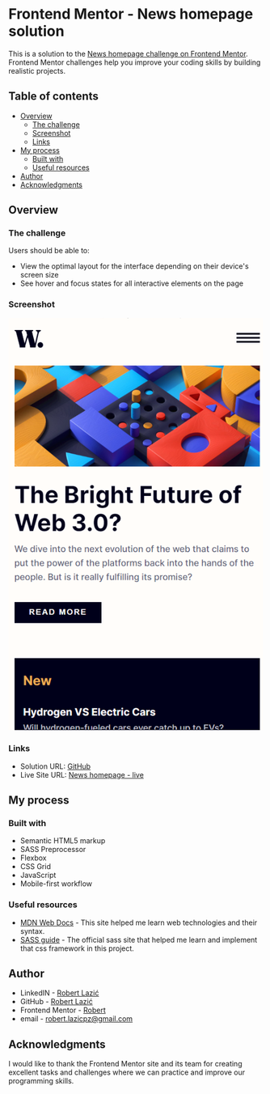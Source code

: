 # Frontend Mentor - News homepage solution

This is a solution to the [News homepage challenge on Frontend Mentor](https://www.frontendmentor.io/challenges/news-homepage-H6SWTa1MFl). Frontend Mentor challenges help you improve your coding skills by building realistic projects.

## Table of contents

- [Overview](#overview)
  - [The challenge](#the-challenge)
  - [Screenshot](#screenshot)
  - [Links](#links)
- [My process](#my-process)
  - [Built with](#built-with)
  - [Useful resources](#useful-resources)
- [Author](#author)
- [Acknowledgments](#acknowledgments)

## Overview

### The challenge

Users should be able to:

- View the optimal layout for the interface depending on their device's screen size
- See hover and focus states for all interactive elements on the page

### Screenshot

![mobile view](/assets/images/mobile.png)

### Links

- Solution URL: [GitHub](https://github.com/lazo2212/News_homepage)
- Live Site URL: [News homepage - live](https://lazo2212.github.io/News_homepage/)

## My process

### Built with

- Semantic HTML5 markup
- SASS Preprocessor
- Flexbox
- CSS Grid
- JavaScript
- Mobile-first workflow

### Useful resources

- [MDN Web Docs](https://developer.mozilla.org/en-US/) - This site helped me learn web technologies and their syntax.
- [SASS guide](https://sass-lang.com/guide) - The official sass site that helped me learn and implement that css framework in this project.

## Author

- LinkedIN - [Robert Lazić](https://www.linkedin.com/in/robert-lazi%C4%87/)
- GitHub - [Robert Lazić](https://github.com/lazo2212)
- Frontend Mentor - [Robert](https://www.frontendmentor.io/profile/lazo2212)
- email - robert.lazicpz@gmail.com

## Acknowledgments

I would like to thank the Frontend Mentor site and its team for creating excellent tasks and challenges where we can practice and improve our programming skills.
